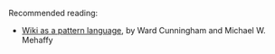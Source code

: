
Recommended reading:

 - [Wiki as a pattern language](https://dl.acm.org/doi/10.5555/2725669.2725707), by Ward Cunningham and Michael W. Mehaffy
 
